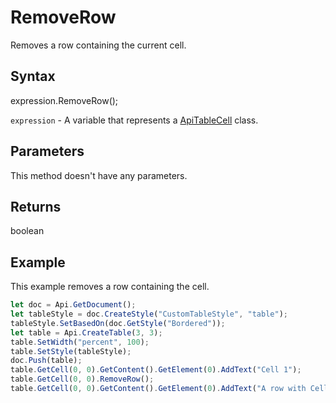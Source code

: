 # RemoveRow

Removes a row containing the current cell.

## Syntax

expression.RemoveRow();

`expression` - A variable that represents a [ApiTableCell](../ApiTableCell.md) class.

## Parameters

This method doesn't have any parameters.

## Returns

boolean

## Example

This example removes a row containing the cell.

```javascript
let doc = Api.GetDocument();
let tableStyle = doc.CreateStyle("CustomTableStyle", "table");
tableStyle.SetBasedOn(doc.GetStyle("Bordered"));
let table = Api.CreateTable(3, 3);
table.SetWidth("percent", 100);
table.SetStyle(tableStyle);
doc.Push(table);
table.GetCell(0, 0).GetContent().GetElement(0).AddText("Cell 1");
table.GetCell(0, 0).RemoveRow();
table.GetCell(0, 0).GetContent().GetElement(0).AddText("A row with Cell 1 was removed.");
```
